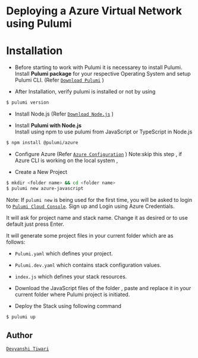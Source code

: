 # Deploying a Azure Virtual Network using Pulumi

# Installation

-  Before starting to work with Pulumi it is necessarey to install Pulumi.<br/>Install <b>Pulumi package</b> for your respective Operating System and setup Pulumi CLI. (Refer [`Download Pulumi`](https://www.pulumi.com/docs/reference/install/) )

- After Installation, verify pulumi is installed or not by using
```bash
$ pulumi version
```
- Install Node.js (Refer [`Download Node.js`](https://nodejs.org/en/download/) )<br />

- Install <b>Pulumi with Node.js</b> <br/>
Install using npm to use pulumi from JavaScript or TypeScript in Node.js
```bash
$ npm install @pulumi/azure
```
- Configure Azure (Refer [`Azure Configuration`](https://www.pulumi.com/docs/reference/clouds/azure/setup/) )
Note:skip this step , if Azure CLI is working on  the local system , 

- Create a New Project
```bash
$ mkdir <folder name> && cd <folder name>
$ pulumi new azure-javascript
```
Note: If ```pulumi new``` is being used for the first time, you will be asked to login to [`Pulumi Cloud Console`](https://app.pulumi.com/). Sign up and Login using Azure Credentials.

It will ask for project name and stack name. Change it as desired or to use default just press Enter.

It will generate some project files in your current folder which are as follows: <br />
- ```Pulumi.yaml``` which defines your project.<br />

- ```Pulumi.dev.yaml``` which contains stack configuration values.<br />

- ```index.js``` which defines your stack resources.
- Download the JavaScript files of the folder  , paste and replace it in your current folder where Pulumi project is initiated.
- Deploy the Stack using following command
```bash
$ pulumi up
```
## Author
[`Devyanshi Tiwari`](https://github.com/devyanshi-t)<br />
